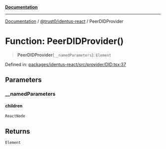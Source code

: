 [**Documentation**](../../../README.md)

***

[Documentation](../../../README.md) / [@trust0/identus-react](../README.md) / PeerDIDProvider

# Function: PeerDIDProvider()

> **PeerDIDProvider**(`__namedParameters`): `Element`

Defined in: [packages/identus-react/src/provider/DID.tsx:37](https://github.com/trust0-project/identus/blob/692ba3cdcf5907940ba9937d381a0d59009c0418/packages/identus-react/src/provider/DID.tsx#L37)

## Parameters

### \_\_namedParameters

#### children

`ReactNode`

## Returns

`Element`
